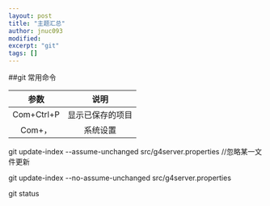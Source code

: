 ```yaml
---
layout: post
title: "主题汇总"
author: jnuc093
modified:
excerpt: "git"
tags: []
---
```



##git 常用命令

参数			 		           | 说明
:------------------------:|:----------------------:
Com+Ctrl+P			         |   显示已保存的项目
Com+，				             |   系统设置

git update-index --assume-unchanged src/g4server.properties //忽略某一文件更新

git update-index --no-assume-unchanged src/g4server.properties

git status
